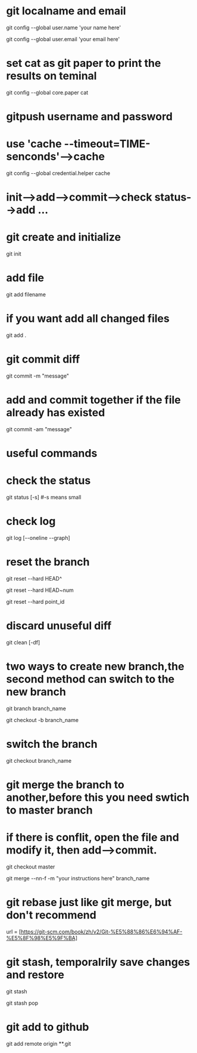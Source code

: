 # git localname and email
git config --global user.name 'your name here'

git config --global user.email 'your email here'

# set cat as git paper to print the results on teminal
git config --global core.paper cat

# gitpush username and password
# use 'cache --timeout=TIME-senconds'-->cache
git config --global credential.helper cache


# init-->add-->commit-->check status-->add ...
# git create and initialize
git init

# add file
git add filename 
# if you want add all changed files
git add .

# git commit diff
git commit -m "message"
# add and commit together if the file already has existed
git commit -am "message"

# useful commands
# check the status
git status [-s] #-s means small

# check log
git log [--oneline --graph]

# reset the branch
git reset --hard HEAD^

git reset --hard HEAD~num

git reset --hard point_id

# discard unuseful diff
git clean [-df]

# two ways to create new branch,the second method can switch to the new branch 
git branch branch_name

git checkout -b branch_name

# switch the branch
git checkout branch_name

# git merge the branch to another,before this you need swtich to master branch
# if there is conflit, open the file and modify it, then add-->commit.
git checkout master

git merge --nn-f -m "your instructions here" branch_name

# git rebase just like git merge, but don't recommend
url = [https://git-scm.com/book/zh/v2/Git-%E5%88%86%E6%94%AF-%E5%8F%98%E5%9F%BA]

# git stash, temporalrily save changes and restore
git stash

git stash pop

# git add to github
git add remote origin **.git



